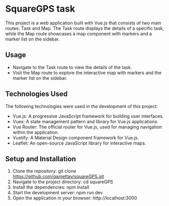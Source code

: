 # SquareGPS task

This project is a web application built with Vue.js that consists of two main routes: Task and Map. The Task route displays the details of a specific task, while the Map route showcases a map component with markers and a marker list on the sidebar.

## Usage

-  Navigate to the Task route to view the details of the task.
-  Visit the Map route to explore the interactive map with markers and the marker list on the sidebar.

## Technologies Used

The following technologies were used in the development of this project:

-  Vue.js: A progressive JavaScript framework for building user interfaces.
-  Vuex: A state management pattern and library for Vue.js applications.
-  Vue Router: The official router for Vue.js, used for managing navigation within the application.
-  Vuetify: A Material Design component framework for Vue.js.
-  Leaflet: An open-source JavaScript library for interactive maps.

## Setup and Installation

1. Clone the repository: git clone https://github.com/gamettav/squareGPS.git
2. Navigate to the project directory: cd squareGPS
3. Install the dependencies: npm install
4. Start the development server: npm run dev
5. Open the application in your browser: http://localhost:3000
